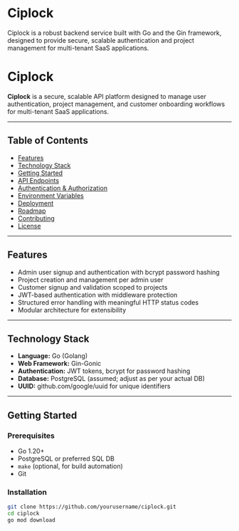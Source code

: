 # Ciplock
Ciplock is a robust backend service built with Go and the Gin framework, designed to provide secure, scalable authentication and project management for multi-tenant SaaS applications.
# Ciplock

**Ciplock** is a secure, scalable API platform designed to manage user authentication, project management, and customer onboarding workflows for multi-tenant SaaS applications.

---

## Table of Contents
- [Features](#features)
- [Technology Stack](#technology-stack)
- [Getting Started](#getting-started)
- [API Endpoints](#api-endpoints)
- [Authentication & Authorization](#authentication--authorization)
- [Environment Variables](#environment-variables)
- [Deployment](#deployment)
- [Roadmap](#roadmap)
- [Contributing](#contributing)
- [License](#license)

---

## Features

- Admin user signup and authentication with bcrypt password hashing
- Project creation and management per admin user
- Customer signup and validation scoped to projects
- JWT-based authentication with middleware protection
- Structured error handling with meaningful HTTP status codes
- Modular architecture for extensibility

---

## Technology Stack

- **Language:** Go (Golang)
- **Web Framework:** Gin-Gonic
- **Authentication:** JWT tokens, bcrypt for password hashing
- **Database:** PostgreSQL (assumed; adjust as per your actual DB)
- **UUID:** github.com/google/uuid for unique identifiers

---

## Getting Started

### Prerequisites

- Go 1.20+
- PostgreSQL or preferred SQL DB
- `make` (optional, for build automation)
- Git

### Installation

```bash
git clone https://github.com/yourusername/ciplock.git
cd ciplock
go mod download
